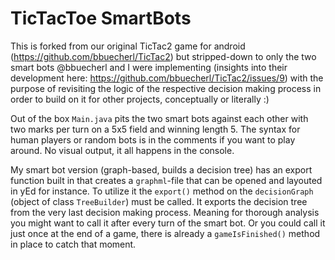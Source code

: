 TicTacToe SmartBots
=================

This is forked from our original TicTac2 game for android (https://github.com/bbuecherl/TicTac2) but stripped-down to only the two smart bots @bbuecherl and I were implementing (insights into their development here: https://github.com/bbuecherl/TicTac2/issues/9) with the purpose of revisiting the logic of the respective decision making process in order to build on it for other projects, conceptually or literally :)

Out of the box `Main.java` pits the two smart bots against each other with two marks per turn on a 5x5 field and winning length 5. The syntax for human players or random bots is in the comments if you want to play around. No visual output, it all happens in the console.

My smart bot version (graph-based, builds a decision tree) has an export function built in that creates a `graphml`-file that can be opened and layouted in yEd for instance. To utilize it the `export()` method on the `decisionGraph` (object of class `TreeBuilder`) must be called. It exports the decision tree from the very last decision making process. Meaning for thorough analysis you might want to call it after every turn of the smart bot. Or you could call it just once at the end of a game, there is already a `gameIsFinished()` method in place to catch that moment.
